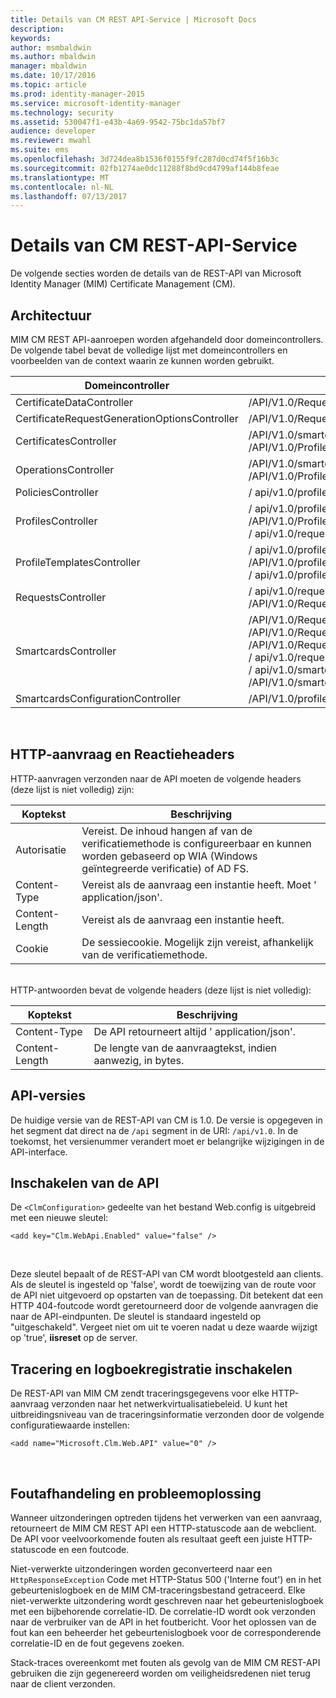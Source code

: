 ```yaml
---
title: Details van CM REST API-Service | Microsoft Docs
description: 
keywords: 
author: msmbaldwin
ms.author: mbaldwin
manager: mbaldwin
ms.date: 10/17/2016
ms.topic: article
ms.prod: identity-manager-2015
ms.service: microsoft-identity-manager
ms.technology: security
ms.assetid: 530047f1-e43b-4a69-9542-75bc1da57bf7
audience: developer
ms.reviewer: mwahl
ms.suite: ems
ms.openlocfilehash: 3d724dea8b1536f0155f9fc287d0cd74f5f16b3c
ms.sourcegitcommit: 02fb1274ae0dc11288f8bd9cd4799af144b8feae
ms.translationtype: MT
ms.contentlocale: nl-NL
ms.lasthandoff: 07/13/2017
---
```

# <a name="cm-rest-api-service-details"></a>Details van CM REST-API-Service
De volgende secties worden de details van de REST-API van Microsoft Identity Manager (MIM) Certificate Management (CM).

## <a name="architecture"></a>Architectuur 
MIM CM REST API-aanroepen worden afgehandeld door domeincontrollers. De volgende tabel bevat de volledige lijst met domeincontrollers en voorbeelden van de context waarin ze kunnen worden gebruikt.

Domeincontroller| Voorbeeld route
----------|-------------
CertificateDataController| /API/V1.0/Requests/{RequestId}/certificatedata /
CertificateRequestGenerationOptionsController| /API/V1.0/Requests/{RequestId}/certificaterequestgenerationoptions
CertificatesController| /API/V1.0/smartcards/{smartcardid}/Certificates <br/> /API/V1.0/Profiles/{profileid}/Certificates
OperationsController| /API/V1.0/smartcards/{smartcardid}/operations <br/> /API/V1.0/Profiles/{profileid}/operations
PoliciesController| / api/v1.0/profiletemplates/{profiletemplateid}/policies/{id}
ProfilesController| / api/v1.0/profiles/{id} <br/> /API/V1.0/Profiles <br/> / api/v1.0/requests/{requestid}/profiles/{id}
ProfileTemplatesController| / api/v1.0/profiletemplates/{id} <br/> /API/V1.0/profiletemplates <br/> / api/v1.0/profiletemplates/{profiletemplateid}/policies/{id}
RequestsController| / api/v1.0/requests/{id} <br/> /API/V1.0/Requests
SmartcardsController| /API/V1.0/Requests/{RequestId}/smartcards/{id}/diversifiedkey <br/> /API/V1.0/Requests/{RequestId}/smartcards/{id}/serverproposedpin <br/> /API/V1.0/Requests/{RequestId}/smartcards/{id}/authenticationresponse <br/> / api/v1.0/requests/{requestid}/smartcards/{id} <br/> / api/v1.0/smartcards/{id} <br/> /API/V1.0/smartcards
SmartcardsConfigurationController| /API/V1.0/profiletemplates/{profiletemplateid}/Configuration/smartcards
<br/>

## <a name="http-request-and-response-headers"></a>HTTP-aanvraag en Reactieheaders

HTTP-aanvragen verzonden naar de API moeten de volgende headers (deze lijst is niet volledig) zijn:

Koptekst | Beschrijving
-------|------------
Autorisatie | Vereist. De inhoud hangen af van de verificatiemethode is configureerbaar en kunnen worden gebaseerd op WIA (Windows geïntegreerde verificatie) of AD FS.
Content-Type | Vereist als de aanvraag een instantie heeft. Moet ' application/json'.
Content-Length | Vereist als de aanvraag een instantie heeft. 
Cookie | De sessiecookie. Mogelijk zijn vereist, afhankelijk van de verificatiemethode.
<br/>
HTTP-antwoorden bevat de volgende headers (deze lijst is niet volledig):

Koptekst | Beschrijving
-------|------------
Content-Type | De API retourneert altijd ' application/json'.
Content-Length | De lengte van de aanvraagtekst, indien aanwezig, in bytes.


## <a name="api-versioning"></a>API-versies 
De huidige versie van de REST-API van CM is 1.0. De versie is opgegeven in het segment dat direct na de `/api` segment in de URI: `/api/v1.0`. In de toekomst, het versienummer verandert moet er belangrijke wijzigingen in de API-interface.


## <a name="enabling-the-api"></a>Inschakelen van de API 
De `<ClmConfiguration>` gedeelte van het bestand Web.config is uitgebreid met een nieuwe sleutel:

```
<add key="Clm.WebApi.Enabled" value="false" />
```
<br/>

Deze sleutel bepaalt of de REST-API van CM wordt blootgesteld aan clients. Als de sleutel is ingesteld op 'false', wordt de toewijzing van de route voor de API niet uitgevoerd op opstarten van de toepassing. Dit betekent dat een HTTP 404-foutcode wordt geretourneerd door de volgende aanvragen die naar de API-eindpunten. De sleutel is standaard ingesteld op "uitgeschakeld".
Vergeet niet om uit te voeren nadat u deze waarde wijzigt op 'true', **iisreset** op de server.

## <a name="enabling-tracing-and-logging"></a>Tracering en logboekregistratie inschakelen 
De REST-API van MIM CM zendt traceringsgegevens voor elke HTTP-aanvraag verzonden naar het netwerkvirtualisatiebeleid. U kunt het uitbreidingsniveau van de traceringsinformatie verzonden door de volgende configuratiewaarde instellen:

```
<add name="Microsoft.Clm.Web.API" value="0" />
```
<br/>

## <a name="error-handling-and-troubleshooting"></a>Foutafhandeling en probleemoplossing 
Wanneer uitzonderingen optreden tijdens het verwerken van een aanvraag, retourneert de MIM CM REST API een HTTP-statuscode aan de webclient. De API voor veelvoorkomende fouten als resultaat geeft een juiste HTTP-statuscode en een foutcode. 

Niet-verwerkte uitzonderingen worden geconverteerd naar een `HttpResponseException` Code met HTTP-Status 500 ('Interne fout') en in het gebeurtenislogboek en de MIM CM-traceringsbestand getraceerd. Elke niet-verwerkte uitzondering wordt geschreven naar het gebeurtenislogboek met een bijbehorende correlatie-ID. De correlatie-ID wordt ook verzonden naar de verbruiker van de API in het foutbericht. Voor het oplossen van de fout kan een beheerder het gebeurtenislogboek voor de corresponderende correlatie-ID en de fout gegevens zoeken.

Stack-traces overeenkomt met fouten als gevolg van de MIM CM REST-API gebruiken die zijn gegenereerd worden om veiligheidsredenen niet terug naar de client verzonden.

